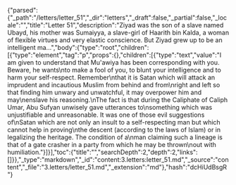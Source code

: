 {"parsed":{"_path":"/letters/letter_51","_dir":"letters","_draft":false,"_partial":false,"_locale":"","title":"Letter 51","description":"Ziyad was the son of a slave named Ubayd, his mother was Sumaiyya, a slave-girl of Haarith bin Kalda, a woman of flexible virtues and very elastic conscience. But Ziyad grew up to be an intelligent ma...","body":{"type":"root","children":[{"type":"element","tag":"p","props":{},"children":[{"type":"text","value":"I am given to understand that Mu'awiya has been corresponding with you. Beware, he wants\nto make a fool of you, to blunt your intelligence and to harm your self-respect. Remember\nthat it is Satan which will attack an imprudent and incautious Muslim from behind and from\nright and left so that finding him unwary and unwatchful, it may overpower him and may\nenslave his reasoning.\nThe fact is that during the Caliphate of Caliph Umar, Abu Sufyan unwisely gave utterances to\nsomething which was unjustifiable and unreasonable. It was one of those evil suggestions of\nSatan which are not only an insult to a self-respecting man but which cannot help in proving\nthe descent (according to the laws of Islam) or in legalizing the heritage. The condition of a\nman claiming such a lineage is that of a gate crasher in a party from which he may be thrown\nout with humiliation."}]}],"toc":{"title":"","searchDepth":2,"depth":2,"links":[]}},"_type":"markdown","_id":"content:3.letters:letter_51.md","_source":"content","_file":"3.letters/letter_51.md","_extension":"md"},"hash":"dcHiUdBsgR"}